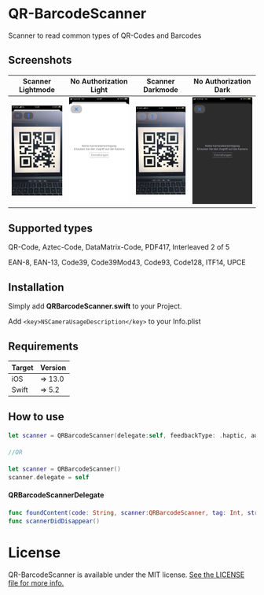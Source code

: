 # QR-BarcodeScanner
Scanner to read common types of QR-Codes and Barcodes

## Screenshots

Scanner Lightmode            |  No Authorization Light             |  Scanner Darkmode |  No Authorization Dark
:-------------------------:|:-------------------------:|:-------------------------:|:-------------------------:
![ScannerLight](https://github.com/miappks/QR-BarcodeScanner/blob/main/Screenshots/ScannerLight.PNG)  |  ![SettingsLight](https://github.com/miappks/QR-BarcodeScanner/blob/main/Screenshots/SettingsLight.PNG) | ![ScannerDark](https://github.com/miappks/QR-BarcodeScanner/blob/main/Screenshots/ScannerDark.PNG) | ![SettingsDark](https://github.com/miappks/QR-BarcodeScanner/blob/main/Screenshots/SettingsDark.PNG)

## Supported types

QR-Code, Aztec-Code, DataMatrix-Code, PDF417, Interleaved 2 of 5

EAN-8, EAN-13, Code39, Code39Mod43, Code93, Code128, ITF14, UPCE

## Installation

Simply add **QRBarcodeScanner.swift** to your Project.

Add `<key>NSCameraUsageDescription</key>` to your Info.plist

## Requirements

| Target            | Version |
|-------------------|---------|
| iOS               |  => 13.0 |
| Swift             |  => 5.2 |

## How to use

```swift
let scanner = QRBarcodeScanner(delegate:self, feedbackType: .haptic, autoDismissWhenFoundCode: false)

//OR

let scanner = QRBarcodeScanner()
scanner.delegate = self
```

#### QRBarcodeScannerDelegate

```swift
func foundContent(code: String, scanner:QRBarcodeScanner, tag: Int, stringTag: String)
func scannerDidDisappear()
```

License
=======

QR-BarcodeScanner is available under the MIT license. [See the LICENSE file for more info.](https://github.com/miappks/QR-BarcodeScanner/blob/main/LICENSE)
